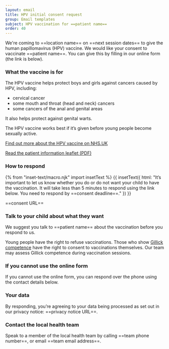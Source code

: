 ```yaml
---
layout: email
title: HPV initial consent request
group: Email templates
subject: HPV vaccination for ==patient name==
order: 40
---
```


We're coming to ==location name== on ==next session dates== to give the human papillomavirus (HPV) vaccine. We would like your consent to vaccinate ==patient name==. You can give this by filling in our online form (the link is below).

### What the vaccine is for

The HPV vaccine helps protect boys and girls against cancers caused by HPV, including:

- cervical cancer
- some mouth and throat (head and neck) cancers
- some cancers of the anal and genital areas

It also helps protect against genital warts.

The HPV vaccine works best if it’s given before young people become sexually active.

[Find out more about the HPV vaccine on NHS.UK](https://www.nhs.uk/conditions/vaccinations/hpv-human-papillomavirus-vaccine/)

[Read the patient information leaflet (PDF)](https://www.medicines.org.uk/emc/files/pil.7330.pdf)

### How to respond

{% from "inset-text/macro.njk" import insetText %}
{{ insetText({
  html: "It’s important to let us know whether you do or do not want your child to have the vaccination. It will take less than 5 minutes to respond using the link below. You need to respond by ==consent deadline==."
}) }}

==consent URL==

### Talk to your child about what they want

We suggest you talk to ==patient name== about the vaccination before you respond to us.

Young people have the right to refuse vaccinations. Those who show [Gillick competence](https://www.nhs.uk/conditions/consent-to-treatment/children/#:~:text=Children%20under%20the%20age%20of,responsibility%20can%20consent%20for%20them) have the right to consent to vaccinations themselves. Our team may assess Gillick competence during vaccination sessions.

### If you cannot use the online form

If you cannot use the online form, you can respond over the phone using the contact details below.

### Your data

By responding, you’re agreeing to your data being processed as set out in our privacy notice: ==privacy notice URL==.

### Contact the local health team

Speak to a member of the local health team by calling ==team phone number==, or email ==team email address==.
